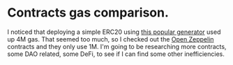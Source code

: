 # Contracts gas comparison.

I noticed that deploying a simple ERC20 using [this popular generator](https://vittominacori.github.io/erc20-generator/) used up 4M gas.
That seemed too much, so I checked out the [Open Zeppelin](https://openzeppelin.com/) contracts and they only use 1M. 
I'm going to be researching more contracts, some DAO related, some DeFi, to see if I can find some other inefficiencies.
